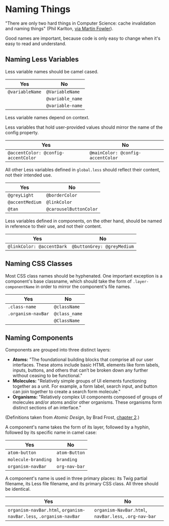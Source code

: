 # Naming Things

"There are only two hard things in Computer Science: cache invalidation and naming things" (Phil Karlton, [via Martin Fowler](https://www.martinfowler.com/bliki/TwoHardThings.html)).

Good names are important, because code is only easy to change when it's easy to read and understand.

## Naming Less Variables

Less variable names should be camel cased.

| Yes             | No
|-----------------|-----------------
| `@variableName` | `@VariableName`
|                 | `@variable_name`
|                 | `@variable-name`

Less variable names depend on context.

Less variables that hold user-provided values should mirror the name of the config property.

| Yes                                 | No
|-------------------------------------|----------------------------------
| `@accentColor: @config-accentColor` | `@mainColor: @config-accentColor`

All other Less variables defined in `global.less` should reflect their content, not their intended use.

| Yes             | No
|-----------------|------------------------
| `@greyLight`    | `@borderColor`
| `@accentMedium` | `@linkColor`
| `@tan`          | `@carouselButtonColor`

Less variables defined in components, on the other hand, should be named in reference to their use, and not their content.

| Yes                          | No
|------------------------------|---------------------------
| `@linkColor: @accentDark`    | `@buttonGrey: @greyMedium`

## Naming CSS Classes

Most CSS class names should be hyphenated. One important exception is a component's base classname, which should take the form
of `.layer-componentName` in order to mirror the component's file names.

| Yes                | No
|--------------------|-----------------
| `.class-name`      | `@className`
| `.organism-navBar` | `@class_name`
|                    | `@ClassName`

## Naming Components

Components are grouped into three distinct layers:

- **Atoms:** "The foundational building blocks that comprise all our user interfaces. These atoms include basic HTML elements like 
form labels, inputs, buttons, and others that can’t be broken down any further without ceasing to be functional."
- **Molecules:** "Relatively simple groups of UI elements functioning together as a unit. For example, a form label, search input, 
and button can join together to create a search form molecule."
- **Organisms:** "Relatively complex UI components composed of groups of molecules and/or atoms and/or other organisms. These 
organisms form distinct sections of an interface."

(Definitions taken from *Atomic Design*, by Brad Frost, [chapter 2](http://atomicdesign.bradfrost.com/chapter-2/).)

A component's name takes the form of its layer, followed by a hyphin, followed by its specific name in camel case:

| Yes                 | No
|---------------------|-----------------
| `atom-button`       | `atom-Button`
| `molecule-branding` | `branding`
| `organism-navBar`   | `org-nav-bar`

A component's name is used in three primary places: its Twig partial filename, its Less file filename, and its primary CSS
class. All three should be identical.

| Yes                                                                | No
|--------------------------------------------------------------------|------------------------------------------------------
| `organism-navBar.html`, `organism-navBar.less`, `.organism-navBar` | `organism-NavBar.html`, `navBar.less`, `.org-nav-bar`


